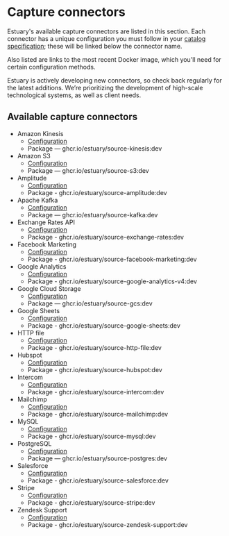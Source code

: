 # Capture connectors

Estuary's available capture connectors are listed in this section. Each connector has a unique configuration you must follow in your [catalog specification](concepts/README.md#specifications); these will be linked below the connector name.

Also listed are links to the most recent Docker image, which you'll need for certain configuration methods.

Estuary is actively developing new connectors, so check back regularly for the latest additions. We’re prioritizing the development of high-scale technological systems, as well as client needs.

## Available capture connectors

* Amazon Kinesis
  * [Configuration](./amazon-kinesis.md)
  * Package — ghcr.io/estuary/source-kinesis:dev
* Amazon S3
  * [Configuration](./amazon-s3.md)
  * Package — ghcr.io/estuary/source-s3:dev
* Amplitude
  * [Configuration](./amplitude.md)
  * Package - ghcr.io/estuary/source-amplitude:dev
* Apache Kafka
  * [Configuration](./apache-kafka.md)
  * Package — ghcr.io/estuary/source-kafka:dev
* Exchange Rates API
  * [Configuration](./exchange-rates.md)
  * Package - ghcr.io/estuary/source-exchange-rates:dev
* Facebook Marketing
  * [Configuration](./facebook-marketing.md)
  * Package - ghcr.io/estuary/source-facebook-marketing:dev
* Google Analytics
  * [Configuration](./google-analytics.md)
  * Package - ghcr.io/estuary/source-google-analytics-v4:dev
* Google Cloud Storage
  * [Configuration](./gcs.md)
  * Package — ghcr.io/estuary/source-gcs:dev
* Google Sheets
  * [Configuration](./google-sheets.md)
  * Package - ghcr.io/estuary/source-google-sheets:dev
* HTTP file
  * [Configuration](./http-file.md)
  * Package - ghcr.io/estuary/source-http-file:dev
* Hubspot
  * [Configuration](./hubspot.md)
  * Package - ghcr.io/estuary/source-hubspot:dev
* Intercom
  * [Configuration](./intercom.md)
  * Package - ghcr.io/estuary/source-intercom:dev
* Mailchimp
  * [Configuration](./mailchimp.md)
  * Package - ghcr.io/estuary/source-mailchimp:dev
* MySQL
  * [Configuration](./MySQL.md)
  * Package - ghcr.io/estuary/source-mysql:dev
* PostgreSQL
  * [Configuration](./PostgreSQL.md)
  * Package — ghcr.io/estuary/source-postgres:dev
* Salesforce
  * [Configuration](./salesforce.md)
  * Package - ghcr.io/estuary/source-salesforce:dev
* Stripe
  * [Configuration](./stripe.md)
  * Package - ghcr.io/estuary/source-stripe:dev
* Zendesk Support
  * [Configuration](./zendesk-support.md)
  * Package - ghcr.io/estuary/source-zendesk-support:dev
